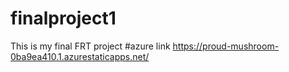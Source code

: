 # finalproject1
This is my final FRT project
#azure link https://proud-mushroom-0ba9ea410.1.azurestaticapps.net/
